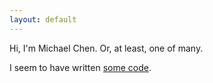 ```yaml
---
layout: default
---
```


Hi, I'm Michael Chen. Or, at least, one of many.

I seem to have written [some code](/projects).